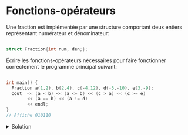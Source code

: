 # Fonctions-opérateurs

Une fraction est implémentée par une structure comportant deux entiers représentant numérateur et dénominateur:

~~~cpp

struct Fraction{int num, den;};

~~~

Écrire les fonctions-opérateurs nécessaires pour faire fonctionner correctement le programme principal suivant:

~~~cpp

int main() {
  Fraction a{1,2}, b{2,4}, c{-4,12}, d{-5,-10}, e{3,-9};
  cout  << (a < b) << (a <= b) << (c > a) << (c >= e) 
        << (a == b) << (a != d) 
        << endl;
}
// Affiche 010110

~~~

<details>
<summary>Solution</summary>

~~~cpp


#include <iostream>

struct Fraction{int num, den;};

int operator<=>(const Fraction & gauche, const Fraction & droit) {
  return gauche.num * droit.den - droit.num * gauche.den;
}

bool operator==(const Fraction & gauche, const Fraction & droit) {
  return gauche <=> droit == 0;
}

/* Une fois l'opérateur <=> défini, le compilateur ajoute automatiquement
   les opérateurs <, >, <= et >= ; si l'opérateur == est défini, 
   on a automatiquement != ; en effet ces opérateurs peuvent être obtenus 
   de façon canonique de la manière suivante:
   
bool operator<(const Fraction & gauche, const Fraction & droit) {
  return gauche <=> droit < 0;
}

bool operator!=(const Fraction & gauche, const Fraction & droit) {
  return not (gauche == droit); 
}

bool operator>=(const Fraction & gauche, const Fraction & droit) {
  return not (gauche < droit); 
}

bool operator>(const Fraction & gauche, const Fraction & droit) {
  return droit < gauche;
}
bool operator<=(const Fraction & gauche, const Fraction & droit) {
  return not (droit < gauche); 
}
*/

using namespace std;
int main() {
  Fraction a{1,2}, b{2,4}, c{-4,12}, d{-5,-10}, e{3,-9};
  cout  << (a < b) << (a <= b) << (c > a) << (c >= e) 
        << (a == b) << (a != d) 
        << endl;
}
// Affiche 010110

~~~

